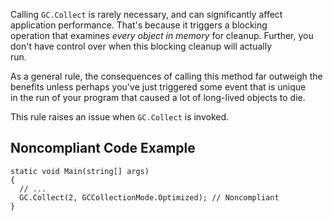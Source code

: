 
Calling `GC.Collect` is rarely necessary, and can significantly affect application performance. That's because it triggers a blocking<br>operation that examines *every object in memory* for cleanup. Further, you don't have control over when this blocking cleanup will actually<br>run.

As a general rule, the consequences of calling this method far outweigh the benefits unless perhaps you've just triggered some event that is unique<br>in the run of your program that caused a lot of long-lived objects to die.

This rule raises an issue when `GC.Collect` is invoked.

## Noncompliant Code Example


    static void Main(string[] args)
    {
      // ...
      GC.Collect(2, GCCollectionMode.Optimized); // Noncompliant
    }

